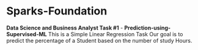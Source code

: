 # Sparks-Foundation
**Data Science and Business Analyst Task #1** - **Prediction-using-Supervised-ML**
This is a Simple Linear Regression Task
Our goal is to predict the percentage of a Student based on the number of study Hours.
